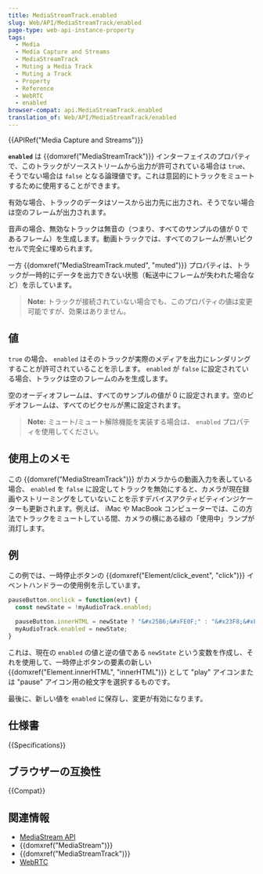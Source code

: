 ```yaml
---
title: MediaStreamTrack.enabled
slug: Web/API/MediaStreamTrack/enabled
page-type: web-api-instance-property
tags:
  - Media
  - Media Capture and Streams
  - MediaStreamTrack
  - Muting a Media Track
  - Muting a Track
  - Property
  - Reference
  - WebRTC
  - enabled
browser-compat: api.MediaStreamTrack.enabled
translation_of: Web/API/MediaStreamTrack/enabled
---
```

{{APIRef("Media Capture and Streams")}}

**`enabled`** は {{domxref("MediaStreamTrack")}} インターフェイスのプロパティで、このトラックがソースストリームから出力が許可されている場合は `true`、そうでない場合は `false` となる論理値です。これは意図的にトラックをミュートするために使用することができます。

有効な場合、トラックのデータはソースから出力先に出力され、そうでない場合は空のフレームが出力されます。

音声の場合、無効なトラックは無音の（つまり、すべてのサンプルの値が 0 であるフレーム）を生成します。動画トラックでは、すべてのフレームが黒いピクセルで完全に埋められます。

一方 {{domxref("MediaStreamTrack.muted", "muted")}} プロパティは、トラックが一時的にデータを出力できない状態（転送中にフレームが失われた場合など）を示しています。

> **Note:** トラックが接続されていない場合でも、このプロパティの値は変更可能ですが、効果はありません。

## 値

`true` の場合、 `enabled` はそのトラックが実際のメディアを出力にレンダリングすることが許可されていることを示します。 `enabled` が `false` に設定されている場合、トラックは空のフレームのみを生成します。

空のオーディオフレームは、すべてのサンプルの値が 0 に設定されます。空のビデオフレームは、すべてのピクセルが黒に設定されます。

> **Note:** ミュート/ミュート解除機能を実装する場合は、 `enabled` プロパティを使用してください。

## 使用上のメモ

この {{domxref("MediaStreamTrack")}} がカメラからの動画入力を表している場合、 `enabled` を `false` に設定してトラックを無効にすると、カメラが現在録画やストリーミングをしていないことを示すデバイスアクティビティインジケーターも更新されます。例えば、 iMac や MacBook コンピューターでは、この方法でトラックをミュートしている間、カメラの横にある緑の「使用中」ランプが消灯します。

## 例

この例では、一時停止ボタンの {{domxref("Element/click_event", "click")}} イベントハンドラーの使用例を示しています。

```js
pauseButton.onclick = function(evt) {
  const newState = !myAudioTrack.enabled;

  pauseButton.innerHTML = newState ? "&#x25B6;&#xFE0F;" : "&#x23F8;&#xFE0F;";
  myAudioTrack.enabled = newState;
}
```

これは、現在の `enabled` の値と逆の値である `newState` という変数を作成し、それを使用して、一時停止ボタンの要素の新しい {{domxref("Element.innerHTML", "innerHTML")}} として "play" アイコンまたは "pause" アイコン用の絵文字を選択するものです。

最後に、新しい値を `enabled` に保存し、変更が有効になります。

## 仕様書

{{Specifications}}

## ブラウザーの互換性

{{Compat}}

## 関連情報

- [MediaStream API](/ja/docs/Web/API/Media_Streams_API)
- {{domxref("MediaStream")}}
- {{domxref("MediaStreamTrack")}}
- [WebRTC](/ja/docs/Web/API/WebRTC_API)
